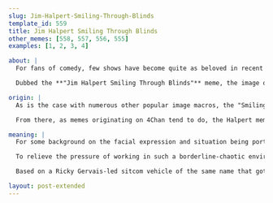 ```yaml
---
slug: Jim-Halpert-Smiling-Through-Blinds
template_id: 559
title: Jim Halpert Smiling Through Blinds
other_memes: [558, 557, 556, 555]
examples: [1, 2, 3, 4]

about: |
  For fans of comedy, few shows have become quite as beloved in recent years as "The Office." Because the premise of the series is that it portrays the making of a documentary, numerous situations arise in which characters would literally react to situations occurring on screen by staring into the cameras with which "documentarians" were filming them. Naturally, the show has created its fair share of "reaction" memes, and indeed, a particularly memorable image from the show has made serious headway as a reaction image on web forums, Facebook, and other sites in recent years. 

  Dubbed the **"Jim Halpert Smiling Through Blinds"** meme, the image of a bemused Jim Halpert watching his workmates with a slightly devilish expression tends to be used online to express the feeling that someone is watching a slow-motion train wreck of their own devising while getting away scot-free in the process. 

origin: |
  As is the case with numerous other popular image macros, the "Smiling Through Blinds" image first appeared in early 2014 on the 4Chan /fa/ (fashion) image-board. If you're not familiar with the history of 4Chan, suffice to say that the controversial website has probably created some of the most famous memes in Internet history, including the immensely popular phenomenon that is "lolcats" and the not-so-popular "Pepe the Frog," who became famous as a symbol used by Internet trolls to annoy web users everywhere. 

  From there, as memes originating on 4Chan tend to do, the Halpert meme made its way to the immensely popular website Reddit, where the site's users quickly put Jim's smiling face to use in describing a myriad of real and hypothetical situations. And with its capacity for expressing extremely satisfied glee, it is no wonder that Jim Halpert's smile has become such a popular image used to express thoughts on anything from history to politics to fashion. 

meaning: |
  For some background on the facial expression and situation being portrayed in the meme, you'll probably want to remember that a basic conceit of "The Office" as a television series is that Jim Halpert is one of the only people in his workplace who is cognizant enough to realize how crazy and dysfunctional his workmates are. 

  To relieve the pressure of working in such a borderline-chaotic environment, Halpert tends to enlist his level-headed workmate Pam in the planning of ever-more complicated pranks and harmless ruses to be played on colleagues. Of course, these pranks only serve to make the office in which Pam and Jim work more chaotic, as the humorless, authoritarian "assistant (to the) regional manager" Dwight Schrute constantly attempts to foil the pair's hijinks. (It is no coincidence that Schrute also happens to serve as the primary target of Jim and Pam's capers.) 

  Based on a Ricky Gervais-led sitcom vehicle of the same name that got its start a few years earlier in the UK, "The Office" has thus become synonymous with awkward humor, which may explain why Jim Halpert's grin is so maniacal in the "Smiling Through Blinds" image, and why its use as a reaction image is so widespread across the 'Net.

layout: post-extended
---
```

